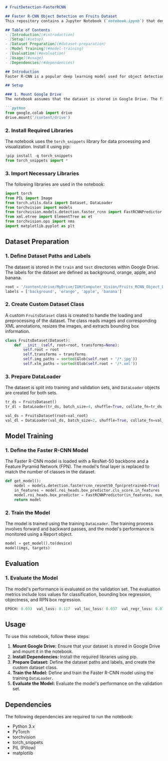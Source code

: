 ```markdown
# FruitDetection-FasterRCNN

## Faster R-CNN Object Detection on Fruits Dataset
This repository contains a Jupyter Notebook (`notebook.ipynb`) that demonstrates the implementation of a Faster R-CNN (Region-based Convolutional Neural Network) model for object detection on a fruits dataset. The dataset consists of images of fruits (oranges, apples, and bananas) with corresponding XML annotations for bounding boxes.

## Table of Contents
- [Introduction](#introduction)
- [Setup](#setup)
- [Dataset Preparation](#dataset-preparation)
- [Model Training](#model-training)
- [Evaluation](#evaluation)
- [Usage](#usage)
- [Dependencies](#dependencies)

## Introduction
Faster R-CNN is a popular deep learning model used for object detection tasks. This project focuses on detecting fruits (oranges, apples, and bananas) in images using a Faster R-CNN model. The model is trained on a custom dataset of fruit images, with annotations provided in XML format.

## Setup

### 1. Mount Google Drive
The notebook assumes that the dataset is stored in Google Drive. The first step is to mount Google Drive to access the dataset.

```python
from google.colab import drive
drive.mount('/content/drive')
```

### 2. Install Required Libraries
The notebook uses the `torch_snippets` library for data processing and visualization. Install it using pip:

```python
!pip install -q torch_snippets
from torch_snippets import *
```

### 3. Import Necessary Libraries
The following libraries are used in the notebook:

```python
import torch
from PIL import Image
from torch.utils.data import Dataset, DataLoader
from torchvision import models
from torchvision.models.detection.faster_rcnn import FastRCNNPredictor
from xml.etree import ElementTree as et
from torchvision.ops import nms
import matplotlib.pyplot as plt
```

## Dataset Preparation

### 1. Define Dataset Paths and Labels
The dataset is stored in the `train` and `test` directories within Google Drive. The labels for the dataset are defined as background, orange, apple, and banana.

```python
root = '/content/drive/MyDrive/IUH/Computer_Vision/Fruits_RCNN_Object_Detection/data/train_zip/train/'
labels = ['background', 'orange', 'apple', 'banana']
```

### 2. Create Custom Dataset Class
A custom `FruitsDataset` class is created to handle the loading and preprocessing of the dataset. The class reads images and corresponding XML annotations, resizes the images, and extracts bounding box information.

```python
class FruitsDataset(Dataset):
    def __init__(self, root=root, transforms=None):
        self.root = root
        self.transforms = transforms
        self.img_paths = sorted(Glob(self.root + '/*.jpg'))
        self.xlm_paths = sorted(Glob(self.root + '/*.xml'))
```

### 3. Prepare DataLoader
The dataset is split into training and validation sets, and `DataLoader` objects are created for both sets.

```python
tr_ds = FruitsDataset()
tr_dl = DataLoader(tr_ds, batch_size=4, shuffle=True, collate_fn=tr_ds.collate_fn)

val_ds = FruitsDataset(root=val_root)
val_dl = DataLoader(val_ds, batch_size=2, shuffle=True, collate_fn=val_ds.collate_fn)
```

## Model Training

### 1. Define the Faster R-CNN Model
The Faster R-CNN model is loaded with a ResNet-50 backbone and a Feature Pyramid Network (FPN). The model's final layer is replaced to match the number of classes in the dataset.

```python
def get_model():
    model = models.detection.fasterrcnn_resnet50_fpn(pretrained=True)
    in_features = model.roi_heads.box_predictor.cls_score.in_features
    model.roi_heads.box_predictor = FastRCNNPredictor(in_features, num_classes)
    return model
```

### 2. Train the Model
The model is trained using the training `DataLoader`. The training process involves forward and backward passes, and the model's performance is monitored using a Report object.

```python
model = get_model().to(device)
model(imgs, targets)
```

## Evaluation

### 1. Evaluate the Model
The model's performance is evaluated on the validation set. The evaluation metrics include loss values for classification, bounding box regression, objectness, and RPN box regression.

```python
EPOCH: 0.033  val_loss: 0.117  val_loc_loss: 0.037  val_regr_loss: 0.075  val_loss_objectness: 0.003  val_loss_rpn_box_reg: 0.001
```

## Usage
To use this notebook, follow these steps:

1. **Mount Google Drive:** Ensure that your dataset is stored in Google Drive and mount it in the notebook.
2. **Install Dependencies:** Install the required libraries using pip.
3. **Prepare Dataset:** Define the dataset paths and labels, and create the custom dataset class.
4. **Train the Model:** Define and train the Faster R-CNN model using the training `DataLoader`.
5. **Evaluate the Model:** Evaluate the model's performance on the validation set.

## Dependencies
The following dependencies are required to run the notebook:

- Python 3.x
- PyTorch
- torchvision
- torch_snippets
- PIL (Pillow)
- matplotlib

